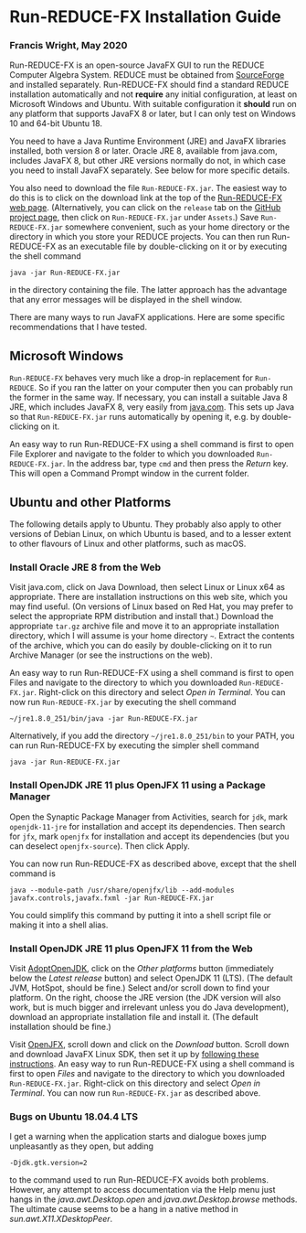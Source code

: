 # Run-REDUCE-FX Installation Guide

### Francis Wright, May 2020

Run-REDUCE-FX is an open-source JavaFX GUI to run the REDUCE Computer
Algebra System.  REDUCE must be obtained from
[SourceForge](https://sourceforge.net/projects/reduce-algebra/) and
installed separately.  Run-REDUCE-FX should find a standard REDUCE
installation automatically and not **require** any initial
configuration, at least on Microsoft Windows and Ubuntu.  With
suitable configuration it **should** run on any platform that supports
JavaFX 8 or later, but I can only test on Windows 10 and 64-bit Ubuntu
18.

You need to have a Java Runtime Environment (JRE) and JavaFX libraries
installed, both version 8 or later.  Oracle JRE 8, available from
java.com, includes JavaFX 8, but other JRE versions normally do not,
in which case you need to install JavaFX separately.  See below for
more specific details.

You also need to download the file `Run-REDUCE-FX.jar`.  The easiest
way to do this is to click on the download link at the top of the
[Run-REDUCE-FX web page](https://fjwright.github.io/Run-REDUCE-FX/).
(Alternatively, you can click on the `release` tab on the [GitHub
project page](https://github.com/fjwright/Run-REDUCE-FX), then click
on `Run-REDUCE-FX.jar` under `Assets`.)  Save `Run-REDUCE-FX.jar`
somewhere convenient, such as your home directory or the directory in
which you store your REDUCE projects.  You can then run Run-REDUCE-FX
as an executable file by double-clicking on it or by executing the
shell command

    java -jar Run-REDUCE-FX.jar

in the directory containing the file.  The latter approach has the
advantage that any error messages will be displayed in the shell
window.

There are many ways to run JavaFX applications.  Here are some
specific recommendations that I have tested.


## Microsoft Windows

`Run-REDUCE-FX` behaves very much like a drop-in replacement for
`Run-REDUCE`.  So if you ran the latter on your computer then you can
probably run the former in the same way.  If necessary, you can
install a suitable Java 8 JRE, which includes JavaFX 8, very easily
from [java.com](https://www.java.com/).  This sets up Java so that
`Run-REDUCE-FX.jar` runs automatically by opening it, e.g. by
double-clicking on it.

An easy way to run Run-REDUCE-FX using a shell command is first to
open File Explorer and navigate to the folder to which you downloaded
`Run-REDUCE-FX.jar`.  In the address bar, type `cmd` and then press
the *Return* key.  This will open a Command Prompt window in the
current folder.


## Ubuntu and other Platforms

The following details apply to Ubuntu.  They probably also apply to
other versions of Debian Linux, on which Ubuntu is based, and to a
lesser extent to other flavours of Linux and other platforms, such as
macOS.

### Install Oracle JRE 8 from the Web

Visit java.com, click on Java Download, then select Linux or Linux x64
as appropriate.  There are installation instructions on this web site,
which you may find useful.  (On versions of Linux based on Red Hat,
you may prefer to select the appropriate RPM distribution and install
that.)  Download the appropriate `tar.gz` archive file and move it to
an appropriate installation directory, which I will assume is your
home directory `~`.  Extract the contents of the archive, which you
can do easily by double-clicking on it to run Archive Manager (or see
the instructions on the web).

An easy way to run Run-REDUCE-FX using a shell command is first to
open Files and navigate to the directory to which you downloaded
`Run-REDUCE-FX.jar`.  Right-click on this directory and select *Open
in Terminal*.  You can now run `Run-REDUCE-FX.jar` by executing the
shell command

    ~/jre1.8.0_251/bin/java -jar Run-REDUCE-FX.jar

Alternatively, if you add the directory `~/jre1.8.0_251/bin` to your
PATH, you can run Run-REDUCE-FX by executing the simpler shell command

    java -jar Run-REDUCE-FX.jar

### Install OpenJDK JRE 11 plus OpenJFX 11 using a Package Manager

Open the Synaptic Package Manager from Activities, search for `jdk`,
mark `openjdk-11-jre` for installation and accept its dependencies.
Then search for `jfx`, mark `openjfx` for installation and accept its
dependencies (but you can deselect `openjfx-source`).  Then click
Apply.

You can now run Run-REDUCE-FX as described above, except that the
shell command is

    java --module-path /usr/share/openjfx/lib --add-modules javafx.controls,javafx.fxml -jar Run-REDUCE-FX.jar

You could simplify this command by putting it into a shell script file
or making it into a shell alias.

### Install OpenJDK JRE 11 plus OpenJFX 11 from the Web

Visit [AdoptOpenJDK](https://adoptopenjdk.net/), click on the *Other
platforms* button (immediately below the *Latest release* button) and
select OpenJDK 11 (LTS).  (The default JVM, HotSpot, should be fine.)
Select and/or scroll down to find your platform.  On the right, choose
the JRE version (the JDK version will also work, but is much bigger
and irrelevant unless you do Java development), download an
appropriate installation file and install it.  (The default
installation should be fine.)

Visit [OpenJFX](https://openjfx.io/), scroll down and click on the
*Download* button.  Scroll down and download JavaFX Linux SDK, then
set it up by [following these
instructions](https://openjfx.io/openjfx-docs/#install-javafx).  An
easy way to run Run-REDUCE-FX using a shell command is first to open
*Files* and navigate to the directory to which you downloaded
`Run-REDUCE-FX.jar`.  Right-click on this directory and select *Open
in Terminal*.  You can now run `Run-REDUCE-FX.jar` as described above.

### Bugs on Ubuntu 18.04.4 LTS

I get a warning when the application starts and dialogue boxes jump
unpleasantly as they open, but adding
 
    -Djdk.gtk.version=2

to the command used to run Run-REDUCE-FX avoids both problems.
However, any attempt to access documentation via the Help menu just
hangs in the *java.awt.Desktop.open* and *java.awt.Desktop.browse* methods.
The ultimate cause seems to be a hang in a native method in *sun.awt.X11.XDesktopPeer*.